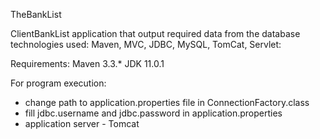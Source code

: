 TheBankList

ClientBankList application that output required data from the database
technologies used: Maven, MVC, JDBC, MySQL, TomCat, Servlet:

Requirements:
Maven 3.3.*
JDK 11.0.1

For program execution:

- change path to application.properties file in ConnectionFactory.class
- fill jdbc.username and jdbc.password in application.properties
- application server - Tomcat
